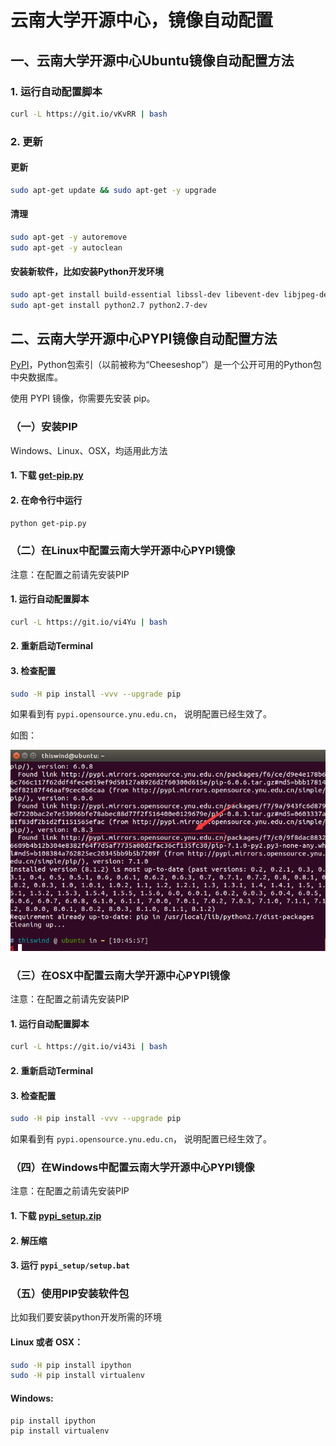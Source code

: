 # 云南大学开源中心，镜像自动配置

## 一、云南大学开源中心Ubuntu镜像自动配置方法

### 1. 运行自动配置脚本
```bash
curl -L https://git.io/vKvRR | bash
```

### 2. 更新

#### 更新
```bash
sudo apt-get update && sudo apt-get -y upgrade
```

#### 清理
```bash
sudo apt-get -y autoremove
sudo apt-get -y autoclean
```

#### 安装新软件，比如安装Python开发环境
```bash
sudo apt-get install build-essential libssl-dev libevent-dev libjpeg-dev libxml2-dev libxslt-dev vim git
sudo apt-get install python2.7 python2.7-dev
```

## 二、云南大学开源中心PYPI镜像自动配置方法

[PyPI](https://pypi.python.org/pypi)，Python包索引（以前被称为“Cheeseshop”）是一个公开可用的Python包中央数据库。

使用 PYPI 镜像，你需要先安装 pip。

### （一）安装PIP

Windows、Linux、OSX，均适用此方法

#### 1. 下载 [get-pip.py](https://bootstrap.pypa.io/get-pip.py)

#### 2. 在命令行中运行
```bash
python get-pip.py
```

### （二）在Linux中配置云南大学开源中心PYPI镜像

注意：在配置之前请先安装PIP

#### 1. 运行自动配置脚本
```bash
curl -L https://git.io/vi4Yu | bash
```

#### 2. 重新启动Terminal

#### 3. 检查配置
```bash
sudo -H pip install -vvv --upgrade pip
```

如果看到有 <code>pypi.opensource.ynu.edu.cn</code>， 说明配置已经生效了。

如图：

![检查配置](https://raw.githubusercontent.com/opensource-yunnan-university/source_automate/master/pypi/linux/pypi_linux_test_success.png)




### （三）在OSX中配置云南大学开源中心PYPI镜像

注意：在配置之前请先安装PIP

#### 1. 运行自动配置脚本
```bash
curl -L https://git.io/vi43i | bash
```

#### 2. 重新启动Terminal

#### 3. 检查配置
```bash
sudo -H pip install -vvv --upgrade pip
```

如果看到有 <code>pypi.opensource.ynu.edu.cn</code>， 说明配置已经生效了。

### （四）在Windows中配置云南大学开源中心PYPI镜像

注意：在配置之前请先安装PIP

#### 1. 下载 [pypi_setup.zip](https://git.io/vi4Y6)

#### 2. 解压缩

#### 3. 运行 <code>pypi_setup/setup.bat</code>

### （五）使用PIP安装软件包

比如我们要安装python开发所需的环境

#### Linux 或者 OSX：
```bash
sudo -H pip install ipython
sudo -H pip install virtualenv
```

#### Windows:
```bash
pip install ipython
pip install virtualenv
```
